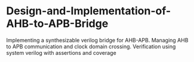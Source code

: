 # Design-and-Implementation-of-AHB-to-APB-Bridge
Implementing a synthesizable verilog bridge for AHB-APB. Managing AHB to APB communication and clock domain crossing. Verification using system verilog with assertions and coverage
